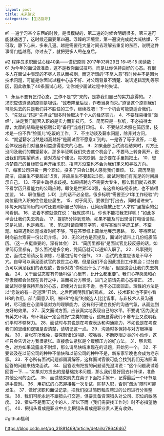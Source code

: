 ```yaml
---
layout: post
title: 未来建议
categories: [生活指导]
---
```


#1
一遍学习某个东西的时候，是很模糊的，第二遍的时候会明朗很多，第三遍可能就通透了，这时候还需要第四遍。浮躁的环境里，第一遍没完成就大喊枯燥，不可取，静下心来，多来几遍。越是需要花大量时间去理解去重复的东西，说明这件事情门槛越高，你过去了，就把更多人甩在身后。 

#2
程序员求职面试心经40条——谨记原则
2017年03月29日 16:45:15
阅读数：61
为今年的面试做准备，这不是教你面试技巧，而是让你保持良好的心态。有很多人在面试中表现的不尽人意从而被刷，而这所谓的“不尽人意”有时候并不是因为技术问题，可能是你面试过程中心态不好、对公司背景不清楚、说话逻辑混乱等原因，因此收集了40条面试心经，让你减少面试过程中的失误。


1．永远不要有乞讨心态，工作不是“求”来的，是靠我们自己的实力赢得的。
2．求职应该遵循的原则是坦诚。“诚者隆至后世，诈者当身而灭。”遵循这个原则我们可能失去的只是我们并不胜任的工作，继续找吧！下一个机会可能更适合我们。
3．“先就业”还是“先择业”很多时候取决于个人的经济实力。
4．不要轻易相信“面经”，决定我们能否入职的是实力而非技巧。
5．简历只是一张纸，不必搞得太厚，太厚的结局是被招聘公司“备用”当成打印纸。
6．不要贴艺术照在简历里，技术是一份不靠“脸蛋儿”吃饭的工作。
7．不主动谈及薪水问题，除非对方问。
8．“期望薪水当然是越高越好”是面试官不愿意听到的。一是答了等于没答，二是会体现出我们对自身利益患得患失的心态。
9．如果全部面试流程结果时，对方还没问及我们的期望薪水，那多半证明我们失去这个机会了。不要马上转身离开，说出我们的期望薪水，请对方给个建议。每次跌倒，至少要在手里抓把土。
10．想清楚自己的目标职位再开始求职，招聘方没空也不会为我们定义和寻找方向。
11．每家公司只投一两个职位，投多了只会让别人感觉我们很烦。
12．简历尽量简洁，应届生不要超过1.5页，非应届生不要超过3页，面试时我们有充足的时间展示自己。
13．不要主动寻求歧视。如果招聘方不需要大专生，那么我们就去找家不看学历只看能力的公司应聘。即使是世界500强，有这样的歧视条款，也不值得加盟。
14．职位描述（JD）上的话不必全信。很多标明“需要至少1年工作经验”的岗位最终入职的往往是应届生。
15．对于简历，要做到“打出去，同时请进来”。即每天网投简历的同时还要刷新自己的简历，让简历能被正在“人才库”里搜索的公司看到。
16．衣着不整就像在说：“我就这样儿，你也不能把我怎样呢！”如此多半会让我们失去机会。
17．提前5分钟到现场，如果不能及时出现请打电话请假，这是礼貌，也是素质。
18．笔试时请自带签字笔，填写答案时字迹工整，不空题。如果遇到难题或者时间不够，可在答案纸上简单地展示思路。
19．等待面试时向前台索要一份公司介绍。
20．无论对方是否提及，面试时请带上几份纸质简历。（这一点挺重要的，深有体会）
21．“简历里都有”是面试官比较反感的话。如果简历里都有，那么面试是多余的，凭简历就可以通知入职了。
22．凡事预则立，面试之前请反复演练，尽量包括每个细节。
23．面试的态度应该是不卑不亢。自卑可以满足面试官的救世主心理，但是我们不会因此提到工作机会；过分自负可以满足我们的表现欲，告诉对方“你也没什么了不起”，但是这会让我们失去机会。
24．关于面试态度有句话叫做“心里有，比什么都重要”。我们心存感激和心存傲慢都会体现在言行之中，进而被对方察觉，进门之前请先把心态摆正。
25．面试时尽量保持开放的心态，即使对方出言不逊，也不必正面回击。理性的方法是以“您说的有一定道理”开始，之后再阐明我们的观点。
26．技术职位也不要小看HR的作用，部门同意入职，被HR“枪毙”的候选人比比皆事。与非技术人员沟通时，尽可能在心里降低对方的理解能力，这有利于建立良好的沟通气氛，从而达到良好的效果。
27．英文面试方面，应该真实地表现自己的水平。不要说“因为我没有英文环境，有环境我一定会练好”之类的废话，这既显得我们不够专业又说明我们平时不够努力。
28．面试时与其说是在考查表达和沟通能力，不如说是在考查我们的思维和逻辑是否清楚，请切记这一点。
29．沟通时多保持与对方眼神接触。
30．紧张在所难免，要克制诸如抖腿、咬嘴唇、不断眨眼之类的小动作，这样只会告诉对方我很紧张。直接承认紧张是个缓解压力的好方法。
31．察言观色，对方如果流露出不耐烦，那么请尽快结束现在的话题，开始另一个。
32．不要谈及在以前公司的种种不愉快和以前公司的种种不是，新东家早晚也会成为老东家。
33．不必所有面试问题都圆满解答，这样面试官很可能会找到我们无法圆满回答的问题来结束面试。
34．回答没有把握的问题请先澄清说：“这个问题我试着回答一下……”如果对方提出的是基础技术问题，那么我们最好回去补补课，准备其他公司的面试。
35．面试结束前先在桌子下面把手擦干，记得最后一个环节是握手告别。
36．用初试的心态迎接每一次复试，除非入职，否则“淘汰”随时可能发生。
37．做好求职和面试记录，把我们投过简历和应聘过的公司进行分类整理。
38．我们可能永远不跟猎头打交道，但要具备资深猎头对公司、职位的敏感度。
39．猎头不是雨天送伞的人，所以下雨（我们需要找工作时）时不必指望他们。
40．把猎头看成是职业中介比把猎头看成是职业贵人更有收效。

#github福利

https://blog.csdn.net/qq_31881469/article/details/78646467